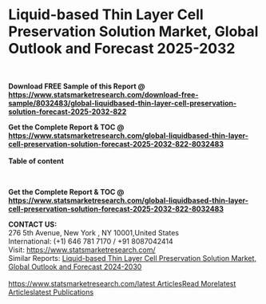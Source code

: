 <h1>Liquid-based Thin Layer Cell Preservation Solution Market, Global Outlook and Forecast 2025-2032</h1><br/><p><strong>Download FREE Sample of this Report @ <a href="https://www.statsmarketresearch.com/download-free-sample/8032483/global-liquidbased-thin-layer-cell-preservation-solution-forecast-2025-2032-822">https://www.statsmarketresearch.com/download-free-sample/8032483/global-liquidbased-thin-layer-cell-preservation-solution-forecast-2025-2032-822</a></strong></p><div><b>Get the Complete Report & TOC @ <a href="https://www.statsmarketresearch.com/global-liquidbased-thin-layer-cell-preservation-solution-forecast-2025-2032-822-8032483">https://www.statsmarketresearch.com/global-liquidbased-thin-layer-cell-preservation-solution-forecast-2025-2032-822-8032483</a></b></div><br><b>Table of content</b><p><br><div><b>Get the Complete Report & TOC @ <a href="https://www.statsmarketresearch.com/global-liquidbased-thin-layer-cell-preservation-solution-forecast-2025-2032-822-8032483">https://www.statsmarketresearch.com/global-liquidbased-thin-layer-cell-preservation-solution-forecast-2025-2032-822-8032483</a></b></div></p> <b>CONTACT US:</b><br>276 5th Avenue, New York , NY 10001,United States<br>International: (+1) 646 781 7170 / +91 8087042414<br>Visit: <a href="https://www.statsmarketresearch.com/">https://www.statsmarketresearch.com/</a><br>Similar Reports: <a href="https://www.statsmarketresearch.com/global-liquidbased-thin-layer-cell-preservation-solution-forecast-2025-2032-822-8032483">Liquid-based Thin Layer Cell Preservation Solution Market, Global Outlook and Forecast 2024-2030</a><br/><br/><a href="https://gyeongbokgung.com">https://www.statsmarketresearch.com/</a><a href="https://hallyeomaritime.com">latest Articles</a><a href="https://jingwansa.com">Read More</a><a href=https://nguoiviet.jp/">latest Articles</a><a href="https://www.intelmarketresearch.com/">latest Publications</a>